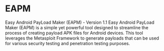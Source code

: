 # EAPM
Easy Android PayLoad Maker (EAPM) - Version 1.1  Easy Android PayLoad Maker (EAPM) is a simple yet powerful tool designed to streamline the process of creating payload APK files for Android devices. This tool leverages the Metasploit Framework to generate payloads that can be used for various security testing and penetration testing purposes.
